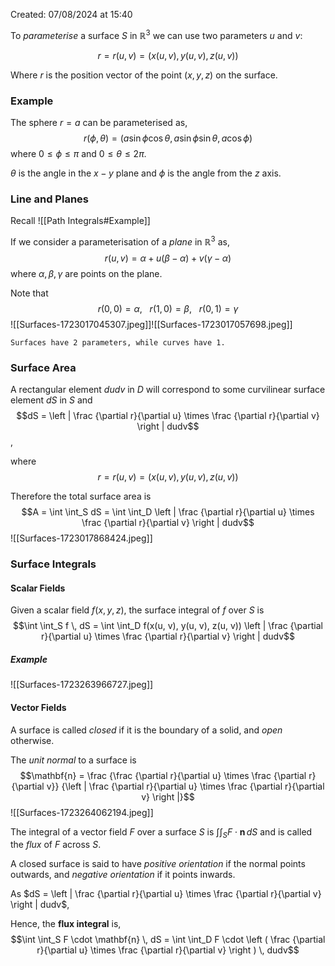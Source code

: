 Created: 07/08/2024 at 15:40

To *parameterise* a surface $S$ in $\mathbb{R}^3$ we can use two parameters $u$ and $v$:

$$r = r(u, v) = (x(u, v), y(u, v), z(u, v))$$

Where $r$ is the position vector of the point $(x, y, z)$ on the surface.

### Example
The sphere $r=a$ can be parameterised as,
$$r(\phi, \theta) = (a \sin \phi \cos \theta, a \sin \phi \sin \theta, a \cos \phi)$$
where $0 \leq \phi \leq \pi$ and $0 \leq \theta \leq 2\pi$.

$\theta$ is the angle in the $x-y$ plane and $\phi$ is the angle from the $z$ axis.

### Line and Planes
Recall
![[Path Integrals#Example]]

If we consider a parameterisation of a *plane* in $\mathbb{R}^3$ as,
$$r(u, v) = \alpha + u(\beta - \alpha) + v(\gamma - \alpha)$$
where $\alpha, \beta, \gamma$ are points on the plane.

Note that
$$r(0, 0) = \alpha, \ \ \ r(1, 0) = \beta, \ \ \ r(0, 1) = \gamma$$
![[Surfaces-1723017045307.jpeg]]![[Surfaces-1723017057698.jpeg]]

```ad-note
Surfaces have 2 parameters, while curves have 1.
```

### Surface Area
A rectangular element $dudv$ in $D$ will correspond to some curvilinear surface element $dS$ in $S$ and
$$dS = \left | \frac {\partial r}{\partial u} \times \frac {\partial r}{\partial v} \right | dudv$$,

where
$$r = r(u, v) = (x(u, v), y(u, v), z(u, v))$$

Therefore the total surface area is
$$A = \int \int_S dS = \int \int_D \left | \frac {\partial r}{\partial u} \times \frac {\partial r}{\partial v} \right | dudv$$
![[Surfaces-1723017868424.jpeg]]

### Surface Integrals
#### Scalar Fields
Given a scalar field $f(x, y, z)$, the surface integral of $f$ over $S$ is
$$\int \int_S f \, dS = \int \int_D f(x(u, v), y(u, v), z(u, v)) \left | \frac {\partial r}{\partial u} \times \frac {\partial r}{\partial v} \right | dudv$$
##### Example
![[Surfaces-1723263966727.jpeg]]

#### Vector Fields
A surface is called *closed* if it is the boundary of a solid, and *open* otherwise.

The *unit normal* to a surface is
$$\mathbf{n} = \frac {\frac {\partial r}{\partial u} \times \frac {\partial r}{\partial v}} {\left | \frac {\partial r}{\partial u} \times \frac {\partial r}{\partial v} \right |}$$
![[Surfaces-1723264062194.jpeg]]

The integral of a vector field $F$ over a surface $S$ is $\int \int_S F \cdot \mathbf{n} \, dS$
and is called the *flux* of $F$ across $S$.

A closed surface is said to have *positive orientation* if the normal points outwards, and *negative orientation* if it points inwards.

As $dS = \left | \frac {\partial r}{\partial u} \times \frac {\partial r}{\partial v} \right | dudv$,

Hence, the **flux integral** is,
$$\int \int_S F \cdot \mathbf{n} \, dS = \int \int_D F \cdot \left ( \frac {\partial r}{\partial u} \times \frac {\partial r}{\partial v} \right ) \, dudv$$
